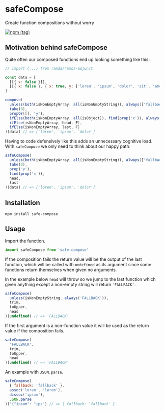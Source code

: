 # safeCompose
Create function compositions without worry

[![npm (tag)](https://img.shields.io/npm/v/safe-compose/latest?style=for-the-badge)](https://www.npmjs.com/package/safe-compose)

## Motivation behind safeCompose
Quite often our composed functions end up looking something like this:

```js
// import {...} from ramda/ramda-adjunct

const data = [
  [[{ x: false }]],
  [[{ x: false }, { x: true, y: ['lorem', 'ipsum', 'dolor', 'sit', 'amet'] }]]
]

compose(
  unless(both(isNonEmptyArray, all(isNonEmptyString)), always(['fallback'])),
  take(3),
  propOr([], 'y'),
  ifElse(both(isNonEmptyArray, all(isObject)), find(prop('x')), always({})),
  ifElse(isNonEmptyArray, head, F),
  ifElse(isNonEmptyArray, last, F)
)(data) // => ['lorem', 'ipsum', 'dolor']
```

Having to code defensively like this adds an unnecessary cognitive load. With `safeCompose` we only need to think about our happy path:

```js
safeCompose(
  unless(both(isNonEmptyArray, all(isNonEmptyString)), always(['fallback'])),
  take(3),
  prop('y'),
  find(prop('x')),
  head,
  last
)(data) // => ['lorem', 'ipsum', 'dolor']
```

## Installation

`npm install safe-compose`

## Usage

Import the function.

```js
import safeCompose from 'safe-compose'
```

If the composition fails the return value will be the output of the last function, which will be called with `undefined` as its argument since some functions return themselves when given no arguments.

In the example below `head` will throw so we jump to the last function which given anything except a non-empty string will return `'FALLBACK'`.

```js
safeCompose(
  unless(isNonEmptyString, always('FALLBACK')),
  trim,
  toUpper,
  head
)(undefined) // => 'FALLBACK'
```

If the first argument is a non-function value it will be used as the return value if the composition fails.

```js
safeCompose(
  'FALLBACK',
  trim,
  toUpper,
  head
)(undefined) // => 'FALLBACK'
```

An example with `JSON.parse`.

```js
safeCompose(
  { fallback: 'fallback' },
  assoc('lorem', 'lorem'),
  dissoc('ipsum'),
  JSON.parse
)('{"ipsum": "ips') // => { fallback: 'fallback' }
```
